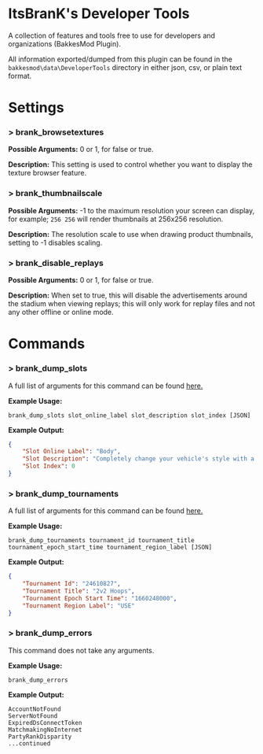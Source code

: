 # ItsBranK's Developer Tools

A collection of features and tools free to use for developers and organizations (BakkesMod Plugin).

All information exported/dumped from this plugin can be found in the `bakkesmod\data\DeveloperTools` directory in either json, csv, or plain text format.

# Settings

### > brank_browsetextures
**Possible Arguments:** 0 or 1, for false or true.

**Description:** This setting is used to control whether you want to display the texture browser feature.

### > brank_thumbnailscale
**Possible Arguments:** -1 to the maximum resolution your screen can display, for example; `256 256` will render thumbnails at 256x256 resolution.

**Description:** The resolution scale to use when drawing product thumbnails, setting to -1 disables scaling.

### > brank_disable_replays
**Possible Arguments:** 0 or 1, for false or true.

**Description:** When set to true, this will disable the advertisements around the stadium when viewing replays; this will only work for replay files and not any other offline or online mode.

# Commands

### > brank_dump_slots

A full list of arguments for this command can be found [here.](https://github.com/ItsBranK/DeveloperTools/blob/main/ARGUMENTS.md#product-slots)

**Example Usage:**

`brank_dump_slots slot_online_label slot_description slot_index [JSON]`

**Example Output:**

```json
{
	"Slot Online Label": "Body",
	"Slot Description": "Completely change your vehicle's style with a new body!",
	"Slot Index": 0
}
```

### > brank_dump_tournaments

A full list of arguments for this command can be found [here.]((https://github.com/ItsBranK/DeveloperTools/blob/main/ARGUMENTS.md#auto-tournaments))

**Example Usage:**

`brank_dump_tournaments tournament_id tournament_title tournament_epoch_start_time tournament_region_label [JSON]`

**Example Output:**

```json
{
	"Tournament Id": "24610827",
	"Tournament Title": "2v2 Hoops",
	"Tournament Epoch Start Time": "1660248000",
	"Tournament Region Label": "USE"
}
```

### > brank_dump_errors

This command does not take any arguments.

**Example Usage:**

`brank_dump_errors`

**Example Output:**

```
AccountNotFound
ServerNotFound
ExpiredDsConnectToken
MatchmakingNoInternet
PartyRankDisparity
...continued
```
